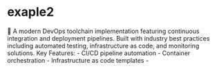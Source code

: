 # exaple2
🚀 A modern DevOps toolchain implementation featuring continuous integration and deployment pipelines. Built with industry best practices including automated testing, infrastructure as code, and monitoring solutions.  Key Features: - CI/CD pipeline automation - Container orchestration - Infrastructure as code templates -
